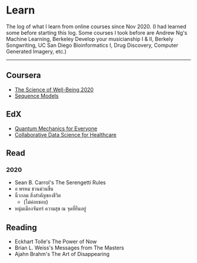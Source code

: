 # Learn

The log of what I learn from online courses since Nov 2020.
(I had learned some before starting this log.
Some courses I took before are 
Andrew Ng's Machine Learning, 
Berkeley Develop your musicianship I & II,
Berkely Songwriting,
UC San Diego Bioinformatics I,
Drug Discovery,
Computer Generated Imagery, etc.)

---

## Coursera

   * [The Science of Well-Being 2020](https://github.com/tatpongkatanyukul/Learn/blob/main/ScienceOfWellBeing.md)
   * [Sequence Models](https://github.com/tatpongkatanyukul/Learn/blob/main/SequenceModels.md)

## EdX

   * [Quantum Mechanics for Everyone](https://github.com/tatpongkatanyukul/Learn/blob/main/QuantumMech.md)
   * [Collaborative Data Science for Healthcare](https://github.com/tatpongkatanyukul/Collaborative)

## Read

### 2020

   * Sean B. Carrol's The Serengetti Rules
   * อ พรหม ชวนม่วนชื่น
   * นิ้วกลม สิ่งสำคัญของชีวิต 
     * (ไม่ค่อยชอบ)
   * หนุ่มเมืองจันทร์ ความสุข ณ จุดที่ยืนอยู่
   
## Reading

   * Eckhart Tolle's The Power of Now
   * Brian L. Weiss's Messages from The Masters
   * Ajahn Brahm's The Art of Disappearing
   
